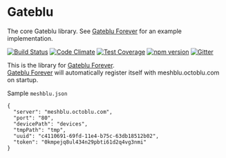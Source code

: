 # Gateblu

The core Gateblu library. See [Gateblu Forever](https://github.com/octoblu/gateblu-forever) for an example implementation.

[![Build Status](https://travis-ci.org/octoblu/gateblu.svg?branch=master)](https://travis-ci.org/octoblu/gateblu)
[![Code Climate](https://codeclimate.com/github/octoblu/gateblu/badges/gpa.svg)](https://codeclimate.com/github/octoblu/gateblu)
[![Test Coverage](https://codeclimate.com/github/octoblu/gateblu/badges/coverage.svg)](https://codeclimate.com/github/octoblu/gateblu)
[![npm version](https://badge.fury.io/js/meshblu-websocket.svg)](http://badge.fury.io/js/meshblu-websocket)
[![Gitter](https://badges.gitter.im/octoblu/help.svg)](https://gitter.im/octoblu/help)

This is the library for [Gateblu Forever](https://github.com/octoblu/gateblu-forever).  
[Gateblu Forever](https://github.com/octoblu/gateblu-forever) will automatically register itself with meshblu.octoblu.com on startup.

Sample `meshblu.json`

```
{
  "server": "meshblu.octoblu.com",
  "port": "80",
  "devicePath": "devices",
  "tmpPath": "tmp",
  "uuid": "c4110691-69fd-11e4-b75c-63db18512b02",
  "token": "0kmpejq8ul434n29pbti61d2q4vg3nmi"
}
```
